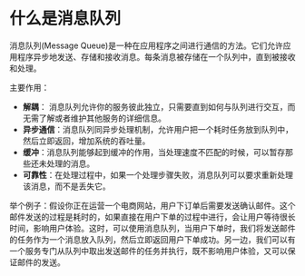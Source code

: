 # 什么是消息队列

消息队列(Message Queue)是一种在应用程序之间进行通信的方法。它们允许应用程序异步地发送、存储和接收消息。每条消息被存储在一个队列中，直到被接收和处理。



主要作用：



+ **解耦**： 消息队列允许你的服务彼此独立，只需要直到如何与队列进行交互，而无需了解或者维护其他服务的详细信息。
+ **异步通信**：消息队列同异步处理机制，允许用户把一个耗时任务放到队列中，然后立即返回，增加系统的吞吐量。
+ **缓冲**：消息队列能够起到缓冲的作用，当处理速度不匹配的时候，可以暂存那些还未处理的消息。
+ **可靠性**：在处理过程中，如果一个处理步骤失败，消息队列可以要求重新处理该消息，而不是丢失它。



举个例子：假设你正在运营一个电商网站，用户下订单后需要发送确认邮件。这个邮件发送的过程是耗时的，如果直接在用户下单的过程中进行，会让用户等待很长时间，影响用户体验。这时，可以使用消息队列，当用户下单时，我们将发送邮件的任务作为一个消息放入队列，然后立即返回用户下单成功。另一边，我们可以有一个服务专门从队列中取出发送邮件的任务并执行，既不影响用户体验，又可以保证邮件的发送。